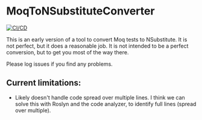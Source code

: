# MoqToNSubstituteConverter
[![CI/CD](https://github.com/samsmithnz/MoqToNSubstituteConverter/actions/workflows/workflow.yml/badge.svg)](https://github.com/samsmithnz/MoqToNSubstituteConverter/actions/workflows/workflow.yml)

This is an early version of a tool to convert Moq tests to NSubstitute. It is not perfect, but it does a reasonable job. It is not intended to be a perfect conversion, but to get you most of the way there.

Please log issues if you find any problems.

## Current limitations:
- Likely doesn't handle code spread over multiple lines. I think we can solve this with Roslyn and the code analyzer, to identify full lines (spread over multiple).